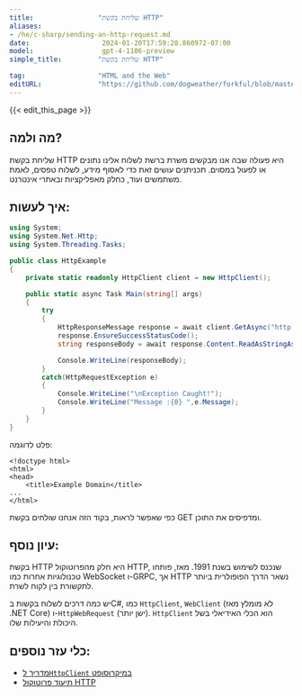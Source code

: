 ```yaml
---
title:                "שליחת בקשת HTTP"
aliases:
- /he/c-sharp/sending-an-http-request.md
date:                  2024-01-20T17:59:28.860972-07:00
model:                 gpt-4-1106-preview
simple_title:         "שליחת בקשת HTTP"

tag:                  "HTML and the Web"
editURL:              "https://github.com/dogweather/forkful/blob/master/content/he/c-sharp/sending-an-http-request.md"
---
```


{{< edit_this_page >}}

## מה ולמה?
שליחת בקשת HTTP היא פעולה שבה אנו מבקשים משרת ברשת לשלוח אלינו נתונים או לפעול במסוים. תכניתנים עושים זאת כדי לאסוף מידע, לשלוח טפסים, לאמת משתמשים ועוד, כחלק מאפליקציות ובאתרי אינטרנט.

## איך לעשות:
```C#
using System;
using System.Net.Http;
using System.Threading.Tasks;

public class HttpExample
{
    private static readonly HttpClient client = new HttpClient();

    public static async Task Main(string[] args)
    {
        try
        {
            HttpResponseMessage response = await client.GetAsync("http://example.com");
            response.EnsureSuccessStatusCode();
            string responseBody = await response.Content.ReadAsStringAsync();

            Console.WriteLine(responseBody);
        }
        catch(HttpRequestException e)
        {
            Console.WriteLine("\nException Caught!");
            Console.WriteLine("Message :{0} ",e.Message);
        }
    }
}
```

פלט לדוגמה:
```
<!doctype html>
<html>
<head>
    <title>Example Domain</title>
...
</html>
```

כפי שאפשר לראות, בקוד הזה אנחנו שולחים בקשת GET ומדפיסים את התוכן.

## עיון נוסף:
בקשת HTTP היא חלק מהפרוטוקול HTTP, שנכנס לשימוש בשנת 1991. מאז, פותחו טכנולוגיות אחרות כמו WebSocket ו-GRPC, אך HTTP נשאר הדרך הפופולרית ביותר לתקשורת בין לקוח לשרת.

יש כמה דרכים לשלוח בקשות בC#, כמו `HttpClient`, `WebClient` (לא מומלץ מאז .NET Core) ו-`HttpWebRequest` (ישן יותר). `HttpClient` הוא הכלי האידיאלי בשל היכולת והיעילות שלו.

## כלי עזר נוספים:
- [מדריך ל`HttpClient` במיקרוסופט](https://docs.microsoft.com/en-us/dotnet/api/system.net.http.httpclient)
- [תיעוד פרוטוקול HTTP](https://developer.mozilla.org/en-US/docs/Web/HTTP)
